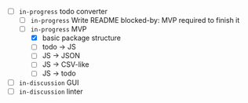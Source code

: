 - [ ] `in-progress` todo converter
    - [ ] `in-progress` Write README
          blocked-by: MVP required to finish it
    - [ ] `in-progress` MVP
        - [x] basic package structure
        - [ ] todo -> JS
        - [ ] JS -> JSON
        - [ ] JS -> CSV-like
        - [ ] JS -> todo
- [ ] `in-discussion` GUI
- [ ] `in-discussion` linter
